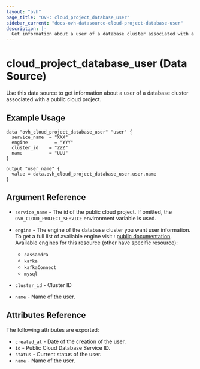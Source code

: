 ```yaml
---
layout: "ovh"
page_title: "OVH: cloud_project_database_user"
sidebar_current: "docs-ovh-datasource-cloud-project-database-user"
description: |-
  Get information about a user of a database cluster associated with a public cloud project.
---
```


# cloud_project_database_user (Data Source)

Use this data source to get information about a user of a database cluster associated with a public cloud project.

## Example Usage

```hcl
data "ovh_cloud_project_database_user" "user" {
  service_name  = "XXX"
  engine	      = "YYY"
  cluster_id    = "ZZZ"
  name          = "UUU"
}

output "user_name" {
  value = data.ovh_cloud_project_database_user.user.name
}
```

## Argument Reference

* `service_name` - The id of the public cloud project. If omitted,
  the `OVH_CLOUD_PROJECT_SERVICE` environment variable is used.

* `engine` - The engine of the database cluster you want user information. To get a full list of available engine visit :
[public documentation](https://docs.ovh.com/gb/en/publiccloud/databases).\
Available engines for this resource (other have specific resource):
  * `cassandra`
  * `kafka`
  * `kafkaConnect`
  * `mysql`

* `cluster_id` - Cluster ID

* `name` - Name of the user.

## Attributes Reference

The following attributes are exported:

* `created_at` - Date of the creation of the user.
* `id` - Public Cloud Database Service ID.
* `status` - Current status of the user.
* `name` - Name of the user.
